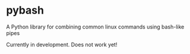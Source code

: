 # pybash
A Python library for combining common linux commands using bash-like pipes

Currently in development. Does not work yet!
